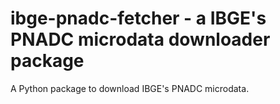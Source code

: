 # ibge-pnadc-fetcher - a IBGE's PNADC microdata downloader package

A Python package to download IBGE's PNADC microdata.
